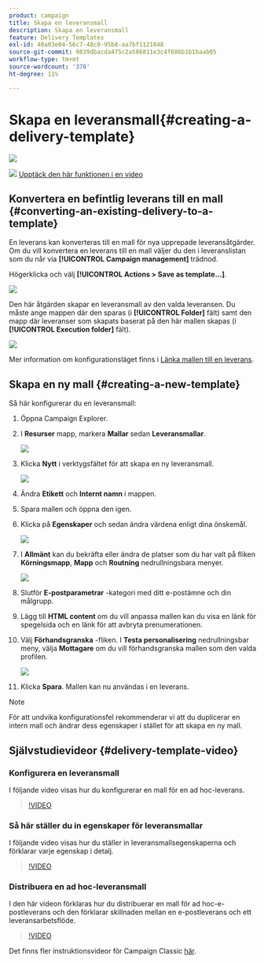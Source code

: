 ```yaml
---
product: campaign
title: Skapa en leveransmall
description: Skapa en leveransmall
feature: Delivery Templates
exl-id: 40a03e04-56c7-48c0-95b8-aa7bf1121048
source-git-commit: 9839dbacda475c2a586811e3c4f686b1b1baab05
workflow-type: tm+mt
source-wordcount: '378'
ht-degree: 11%

---
```


# Skapa en leveransmall{#creating-a-delivery-template}

![](../../assets/common.svg)

![](assets/do-not-localize/how-to-video.png) [Upptäck den här funktionen i en video](#delivery-template-video)

## Konvertera en befintlig leverans till en mall {#converting-an-existing-delivery-to-a-template}

En leverans kan konverteras till en mall för nya upprepade leveransåtgärder. Om du vill konvertera en leverans till en mall väljer du den i leveranslistan som du når via **[!UICONTROL Campaign management]** trädnod.

Högerklicka och välj **[!UICONTROL Actions > Save as template...]**.

![](assets/s_ncs_user_campaign_save_as_scenario.png)

Den här åtgärden skapar en leveransmall av den valda leveransen. Du måste ange mappen där den sparas (i **[!UICONTROL Folder]** fält) samt den mapp där leveranser som skapats baserat på den här mallen skapas (i **[!UICONTROL Execution folder]** fält).

![](assets/s_ncs_user_campaign_save_as_scenario_a.png)

Mer information om konfigurationsläget finns i [Länka mallen till en leverans](creating-a-delivery-from-a-template.md#linking-the-template-to-a-delivery).

## Skapa en ny mall {#creating-a-new-template}

Så här konfigurerar du en leveransmall:

1. Öppna Campaign Explorer.
1. I **Resurser** mapp, markera **Mallar** sedan **Leveransmallar**.

   ![](assets/delivery_template_1.png)

1. Klicka **Nytt** i verktygsfältet för att skapa en ny leveransmall.

   ![](assets/delivery_template_2.png)

1. Ändra **Etikett** och **Internt namn** i mappen.
1. Spara mallen och öppna den igen.
1. Klicka på **Egenskaper** och sedan ändra värdena enligt dina önskemål.

   ![](assets/delivery_template_3.png)

1. I **Allmänt** kan du bekräfta eller ändra de platser som du har valt på fliken **Körningsmapp**, **Mapp** och **Routning** nedrullningsbara menyer.

   ![](assets/delivery_template_4.png)

1. Slutför **E-postparametrar** -kategori med ditt e-postämne och din målgrupp.
1. Lägg till **HTML content** om du vill anpassa mallen kan du visa en länk för spegelsida och en länk för att avbryta prenumerationen.
1. Välj **Förhandsgranska** -fliken. I **Testa personalisering** nedrullningsbar meny, välja **Mottagare** om du vill förhandsgranska mallen som den valda profilen.

   ![](assets/delivery_template_5.png)

1. Klicka **Spara**. Mallen kan nu användas i en leverans.

>[!NOTE]
>
>För att undvika konfigurationsfel rekommenderar vi att du duplicerar en intern mall och ändrar dess egenskaper i stället för att skapa en ny mall.

## Självstudievideor {#delivery-template-video}

### Konfigurera en leveransmall

I följande video visas hur du konfigurerar en mall för en ad hoc-leverans.

>[!VIDEO](https://video.tv.adobe.com/v/24066?quality=12)

### Så här ställer du in egenskaper för leveransmallar

I följande video visas hur du ställer in leveransmallsegenskaperna och förklarar varje egenskap i detalj.

>[!VIDEO](https://video.tv.adobe.com/v/24067?quality=12)

### Distribuera en ad hoc-leveransmall

I den här videon förklaras hur du distribuerar en mall för ad hoc-e-postleverans och den förklarar skillnaden mellan en e-postleverans och ett leveransarbetsflöde.

>[!VIDEO](https://video.tv.adobe.com/v/24065?quality=12)

Det finns fler instruktionsvideor för Campaign Classic [här](https://experienceleague.adobe.com/docs/campaign-classic-learn/tutorials/overview.html?lang=sv).
